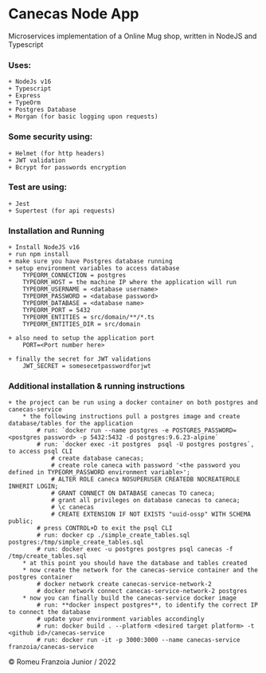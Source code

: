 # Canecas Node App
Microservices implementation of a Online Mug shop, written in NodeJS and Typescript

### **Uses:**

    + NodeJs v16
    + Typescript
    + Express
    + TypeOrm
    + Postgres Database
    + Morgan (for basic logging upon requests)

### **Some security using:**

    + Helmet (for http headers)
    + JWT validation
    + Bcrypt for passwords encryption

### **Test are using:**

    + Jest
    + Supertest (for api requests)

### **Installation and Running**

    + Install NodeJS v16
    + run npm install
    + make sure you have Postgres database running
    + setup environment variables to access database
        TYPEORM_CONNECTION = postgres
        TYPEORM_HOST = the machine IP where the application will run
        TYPEORM_USERNAME = <database username>
        TYPEORM_PASSWORD = <database password>
        TYPEORM_DATABASE = <database name>
        TYPEORM_PORT = 5432
        TYPEORM_ENTITIES = src/domain/**/*.ts
        TYPEORM_ENTITIES_DIR = src/domain

    + also need to setup the application port
        PORT=<Port number here>

    + finally the secret for JWT validations
        JWT_SECRET = somesecetpasswordforjwt

### Additional installation & running instructions

    + the project can be run using a docker container on both postgres and canecas-service
        * the following instructions pull a postgres image and create database/tables for the application
            # run: `docker run --name postgres -e POSTGRES_PASSWORD=<postgres password> -p 5432:5432 -d postgres:9.6.23-alpine`
            # run: `docker exec -it postgres  psql -U postgres postgres`, to access psql CLI
                # create database canecas;
                # create role caneca with password '<the password you defined in TYPEORM_PASSWORD environment variable>';
                # ALTER ROLE caneca NOSUPERUSER CREATEDB NOCREATEROLE INHERIT LOGIN;
                # GRANT CONNECT ON DATABASE canecas TO caneca;
                # grant all privileges on database canecas to caneca;
                # \c canecas
                # CREATE EXTENSION IF NOT EXISTS "uuid-ossp" WITH SCHEMA public;
            # press CONTROL+D to exit the psql CLI
            # run: docker cp ./simple_create_tables.sql postgres:/tmp/simple_create_tables.sql
            # run: docker exec -u postgres postgres psql canecas -f /tmp/create_tables.sql
        * at this point you should have the database and tables created
        * now create the network for the canecas-service container and the postgres container
            # docker network create canecas-service-network-2
            # docker network connect canecas-service-network-2 postgres
        * now you can finally build the canecas-service docker image
            # run: **docker inspect postgres**, to identify the correct IP to connect the database
            # update your environment variables accondingly
            # run: docker build . --platform <desired target platform> -t <github id>/canecas-service
            # run: docker run -it -p 3000:3000 --name canecas-service franzoia/canecas-service

© Romeu Franzoia Junior / 2022